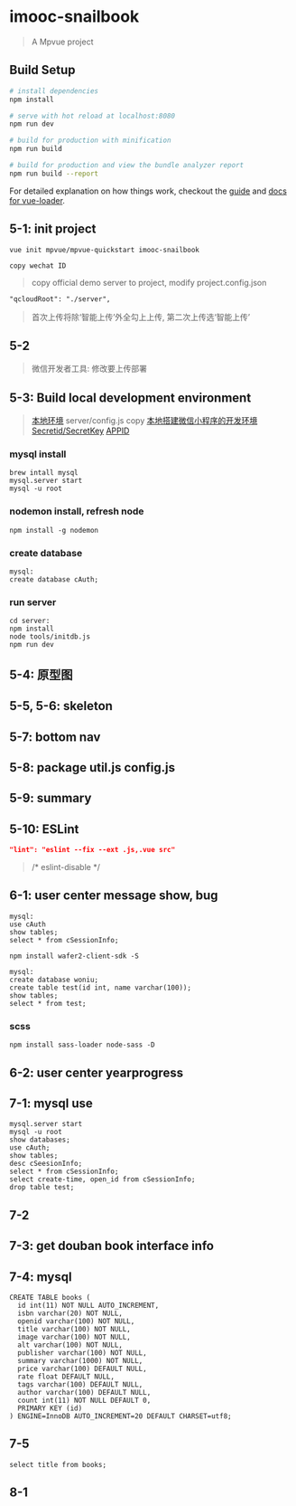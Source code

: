 # imooc-snailbook

> A Mpvue project

## Build Setup

``` bash
# install dependencies
npm install

# serve with hot reload at localhost:8080
npm run dev

# build for production with minification
npm run build

# build for production and view the bundle analyzer report
npm run build --report
```

For detailed explanation on how things work, checkout the [guide](http://vuejs-templates.github.io/webpack/) and [docs for vue-loader](http://vuejs.github.io/vue-loader).

## 5-1: init project

```node
vue init mpvue/mpvue-quickstart imooc-snailbook

copy wechat ID
```

> copy official demo server to project, modify project.config.json

```node
"qcloudRoot": "./server",
```

> 首次上传将除‘智能上传’外全勾上上传, 第二次上传选‘智能上传’

## 5-2

> 微信开发者工具: 修改要上传部署

## 5-3: Build local development environment

> [本地环境](https://cloud.tencent.com/document/product/619/11442) server/config.js copy [本地搭建微信小程序的开发环境](https://cloud.tencent.com/developer/ask/25171) [Secretid/SecretKey](https://console.cloud.tencent.com/capi) [APPID](https://console.cloud.tencent.com/developer)

### mysql install

```node
brew intall mysql
mysql.server start
mysql -u root
```

### nodemon install, refresh node

```node
npm install -g nodemon
```

### create database

```node
mysql:
create database cAuth;
```

### run server

```node
cd server:
npm install
node tools/initdb.js
npm run dev
```

## 5-4: 原型图

## 5-5, 5-6: skeleton

## 5-7: bottom nav

## 5-8: package util.js config.js

## 5-9: summary

## 5-10: ESLint

```json
"lint": "eslint --fix --ext .js,.vue src"
```

> /* eslint-disable */

## 6-1: user center message show, bug

```node
mysql:
use cAuth
show tables;
select * from cSessionInfo;
```

```node
npm install wafer2-client-sdk -S
```

```node
mysql:
create database woniu;
create table test(id int, name varchar(100));
show tables;
select * from test;
```

### scss

```node
npm install sass-loader node-sass -D
```

## 6-2: user center yearprogress

## 7-1: mysql use

```node
mysql.server start
mysql -u root
show databases;
use cAuth;
show tables;
desc cSeesionInfo;
select * from cSessionInfo;
select create-time, open_id from cSessionInfo;
drop table test;
```

## 7-2

## 7-3: get douban book interface info

## 7-4: mysql

```node
CREATE TABLE books (
  id int(11) NOT NULL AUTO_INCREMENT,
  isbn varchar(20) NOT NULL,
  openid varchar(100) NOT NULL,
  title varchar(100) NOT NULL,
  image varchar(100) NOT NULL,
  alt varchar(100) NOT NULL,
  publisher varchar(100) NOT NULL,
  summary varchar(1000) NOT NULL,
  price varchar(100) DEFAULT NULL,
  rate float DEFAULT NULL,
  tags varchar(100) DEFAULT NULL,
  author varchar(100) DEFAULT NULL,
  count int(11) NOT NULL DEFAULT 0,
  PRIMARY KEY (id)
) ENGINE=InnoDB AUTO_INCREMENT=20 DEFAULT CHARSET=utf8;
```

## 7-5

```node
select title from books;
```

## 8-1
